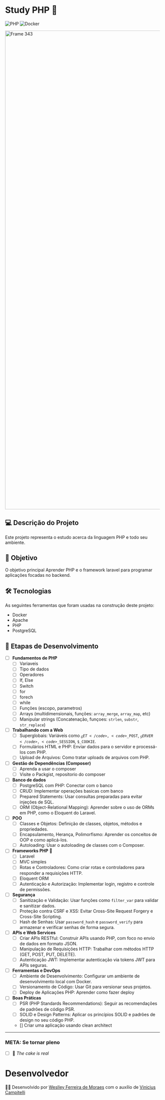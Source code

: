 # Study PHP 🐘

![PHP](https://img.shields.io/badge/php-%23777BB4.svg?style=for-the-badge&logo=php&logoColor=white)
![Docker](https://img.shields.io/badge/docker-%230db7ed.svg?style=for-the-badge&logo=docker&logoColor=white)

<img width="1555" alt="Frame 343" src="https://github.com/user-attachments/assets/b31d9275-5014-429e-89c4-a3c31894ae39">

## 💻 Descrição do Projeto

Este projeto representa o estudo acerca da linguagem PHP e todo seu ambiente.

## 🚀 Objetivo

O objetivo principal Aprender PHP e o framework laravel para programar aplicações focadas no backend.

## 🛠 Tecnologias

As seguintes ferramentas que foram usadas na construção deste projeto:

- Docker
- Apache
- PHP
- PostgreSQL

## 🧭 Etapas de Desenvolvimento

- [ ] **Fundamentos de PHP**
    - [ ] Variaveis
    - [ ] Tipo de dados
    - [ ] Operadores
    - [ ] If, Else
    - [ ] Switch
    - [ ] for
    - [ ] forech
    - [ ] while
    - [ ] Funções (escopo, parametros)
    - [ ] Arrays (multidimensionais, funções: <code>array_merge</code>, <code>array_map</code>, etc)
    - [ ] Manipular strings (Concatenação, funçoes: <code>strlen</code>, <code>substr</code>, <code>str_replace</code>)
- [ ] **Trabalhando com a Web**
    - [ ] Superglobais: Variáveis como <code>$_GET</code>, <code>$_POST</code>, <code>$_SERVER</code>, <code>$_SESSION</code>, <code>$_COOKIE</code>.
    - [ ] Formulários HTML e PHP: Enviar dados para o servidor e processá-los com PHP.
    - [ ] Upload de Arquivos: Como tratar uploads de arquivos com PHP.
- [ ] **Gestão de Dependências (Composer)**
    - [ ] Aprenda a usar o composer
    - [ ] Visite o Packgist, repositorio do composer
- [ ] **Banco de dados**
    - [ ] PostgreSQL com PHP: Conectar com o banco
    - [ ] CRUD: Implementar operações basicas com banco
    - [ ] Prepared Statements: Usar consultas preparadas para evitar injeções de SQL.
    - [ ] ORM (Object-Relational Mapping): Aprender sobre o uso de ORMs em PHP, como o Eloquent do Laravel.
- [ ] **POO**
    - [ ] Classes e Objetos: Definição de classes, objetos, métodos e propriedades.
    - [ ] Encapsulamento, Herança, Polimorfismo: Aprender os conceitos de OOP e como aplicá-los.
    - [ ] Autoloading: Usar o autoloading de classes com o Composer.
- [ ] **Frameworks PHP** 🌟
    - [ ] Laravel
    - [ ] MVC simples
    - [ ] Rotas e Controladores: Como criar rotas e controladores para responder a requisições HTTP.
    - [ ] Eloquent ORM
    - [ ] Autenticação e Autorização: Implementar login, registro e controle de permissões.
- [ ] **Segurança**
    - [ ] Sanitização e Validação: Usar funções como <code>filter_var</code> para validar e sanitizar dados.
    - [ ] Proteção contra CSRF e XSS: Evitar Cross-Site Request Forgery e Cross-Site Scripting.
    - [ ] Hash de Senhas: Usar <code>password_hash</code> e <code>password_verify</code> para armazenar e verificar senhas de forma segura.
- [ ] **APIs e Web Services**
    - [ ] Criar APIs RESTful: Construir APIs usando PHP, com foco no envio de dados em formato JSON.
    - [ ] Manipulação de Requisições HTTP: Trabalhar com métodos HTTP (GET, POST, PUT, DELETE).
    - [ ] Autenticação JWT: Implementar autenticação via tokens JWT para APIs seguras.
- [ ] **Ferramentas e DevOps**
    - [ ] Ambiente de Desenvolvimento: Configurar um ambiente de desenvolvimento local com Docker.
    - [ ] Versionamento de Código: Usar Git para versionar seus projetos.
    - [ ] Deploy de Aplicações PHP: Aprender como fazer deploy
- [ ] **Boas Práticas**
    - [ ] PSR (PHP Standards Recommendations): Seguir as recomendações de padrões de código PSR.
    - [ ] SOLID e Design Patterns: Aplicar os princípios SOLID e padrões de design no seu código PHP.
    - [] Criar uma aplicação usando clean architect

---

### META: Se tornar pleno
- [ ] 🎂 _The cake is real_


# Desenvolvedor
<p> 👨‍💻 Desenvolvido por <a href="https://www.linkedin.com/in/weslley-ferreira-61a75a188/">Weslley Ferreira de Moraes</a> com o auxílio de <a href="https://www.linkedin.com/in/viniciuscampitelli/?locale=en_US">Vinicius Campitelli</a></p>
